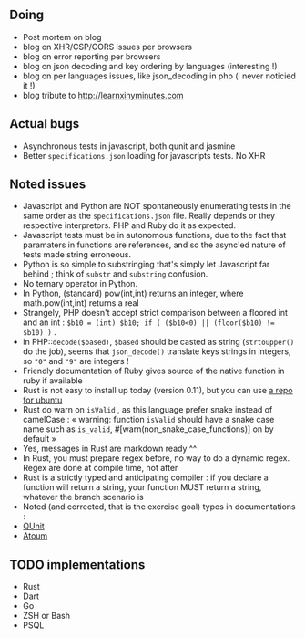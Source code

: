Doing
-----
* Post mortem on blog
* blog on XHR/CSP/CORS issues per browsers
* blog on error reporting per browsers
* blog on json decoding and key ordering by languages (interesting !)
* blog on per languages issues, like json_decoding in php (i never noticied it !)
* blog tribute to <http://learnxinyminutes.com>

Actual bugs
-----------

* Asynchronous tests in javascript, both qunit and jasmine
* Better `specifications.json` loading for javascripts tests. No XHR

Noted issues
------------
* Javascript and Python are NOT spontaneously enumerating tests in the same order as the `specifications.json` file. Really depends or they respective interpretors. PHP and Ruby do it as expected.
* Javascript tests must be in autonomous functions, due to the fact that paramaters in functions are references, and so the async'ed nature of tests made string erroneous.
* Python is so simple to substringing that's simply let Javascript far behind ; think of `substr` and `substring` confusion.
* No ternary operator in Python.
* In Python, (standard) pow(int,int) returns an integer, where math.pow(int,int) returns a real
* Strangely, PHP doesn't accept strict comparison between a floored int and an int : `$b10 = (int) $b10; if ( ($b10<0) || (floor($b10) != $b10) )` .
* in PHP::`decode($based)`, `$based` should be casted as string (`strtoupper()` do the job), seems that `json_decode()` translate keys strings in integers, so `"0"` and `"9"` are integers !
* Friendly documentation of Ruby gives source of the native function in ruby if available
* Rust is not easy to install up today (version 0.11), but you can use [a repo for ubuntu](http://kianmeng.org/blog/2014/01/20/ubuntu-13-dot-10-rust-installation/)
* Rust do warn on `isValid` , as this language prefer snake instead of camelCase : « warning: function `isValid` should have a snake case name such as `is_valid`, #[warn(non_snake_case_functions)] on by default »
* Yes, messages in Rust are markdown ready ^^
* In Rust, you must prepare regex before, no way to do a dynamic regex. Regex are done at compile time, not after
* Rust is a strictly typed and anticipating compiler : if you declare a function will return a string, your function MUST return a string, whatever the branch scenario is
* Noted (and corrected, that is the exercise goal) typos in documentations :
 * [QUnit](https://github.com/jquery/qunitjs.com/pull/77)
 * [Atoum](https://github.com/atoum/atoum/pull/345)

TODO implementations
--------------------

* Rust
* Dart
* Go
* ZSH or Bash
* PSQL

